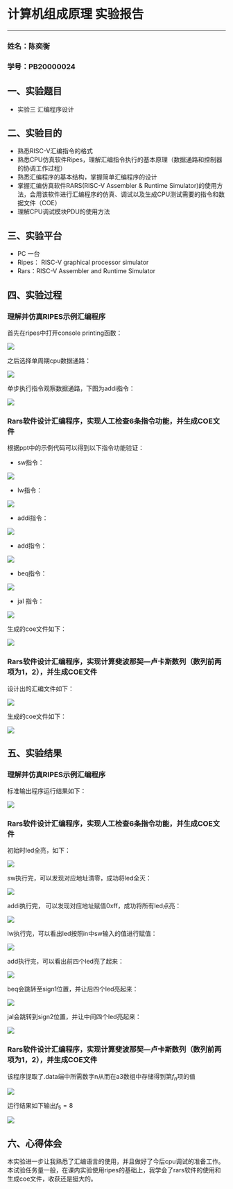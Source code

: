 # 计算机组成原理 实验报告
***

### 姓名：陈奕衡

### 学号：PB20000024

## 一、实验题目

-  实验三 汇编程序设计

## 二、实验目的

- 熟悉RISC-V汇编指令的格式 
- 熟悉CPU仿真软件Ripes，理解汇编指令执行的基本原理（数据通路和控制器的协调工作过程）
- 熟悉汇编程序的基本结构，掌握简单汇编程序的设计
- 掌握汇编仿真软件RARS(RISC-V Assembler & Runtime Simulator)的使用方法，会用该软件进行汇编程序的仿真、调试以及生成CPU测试需要的指令和数据文件（COE）
- 理解CPU调试模块PDU的使用方法

## 三、实验平台

- PC 一台 
- Ripes： RISC-V graphical processor simulator
- Rars：RISC-V Assembler and Runtime Simulator 

## 四、实验过程

### 理解并仿真RIPES示例汇编程序

首先在ripes中打开console printing函数：

![](./1.png)

之后选择单周期cpu数据通路：

![](./2.png)

单步执行指令观察数据通路，下图为addi指令：

![](./3.png)

### Rars软件设计汇编程序，实现人工检查6条指令功能，并生成COE文件

根据ppt中的示例代码可以得到以下指令功能验证：

- sw指令：

![](./4.png)

- lw指令：

![](./5.png)

- addi指令：

![](./10.png)

- add指令：

![](./6.png)

- beq指令：

![](./7.png)

- jal 指令：

![](./8.png)

生成的coe文件如下：

![](./9.png)

### Rars软件设计汇编程序，实现计算斐波那契—卢卡斯数列（数列前两项为1，2），并生成COE文件

设计出的汇编文件如下：

![](./11.png)

生成的coe文件如下：

![](./12.png)

## 五、实验结果

### 理解并仿真RIPES示例汇编程序

标准输出程序运行结果如下：

![](./13.png)

### Rars软件设计汇编程序，实现人工检查6条指令功能，并生成COE文件

初始时led全亮，如下：

![](./14.png)

sw执行完，可以发现对应地址清零，成功将led全灭：

![](./15.png)

addi执行完， 可以发现对应地址赋值0xff，成功将所有led点亮：

![](./16.png)

lw执行完，可以看出led按照in中sw输入的值进行赋值：

![](./17.png)

add执行完，可以看出前四个led亮了起来：

![](./18.png)

beq会跳转至sign1位置，并让后四个led亮起来：

![](./19.png)

jal会跳转到sign2位置，并让中间四个led亮起来：

![](./20.png)

### Rars软件设计汇编程序，实现计算斐波那契—卢卡斯数列（数列前两项为1，2），并生成COE文件

该程序提取了.data端中所需数字n从而在a3数组中存储得到第$f_n$项的值

![](./21.png)

运行结果如下输出$f_5 = 8$

![](./22.png)

## 六、心得体会

本实验进一步让我熟悉了汇编语言的使用，并且做好了今后cpu调试的准备工作。本试验任务量一般，在课内实验使用ripes的基础上，我学会了rars软件的使用和生成coe文件，收获还是挺大的。